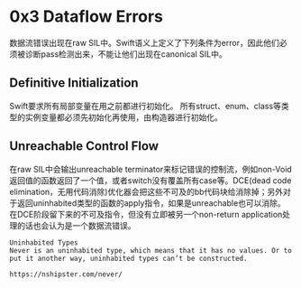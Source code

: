 # 0x3 Dataflow Errors

数据流错误出现在raw SIL中。Swift语义上定义了下列条件为error，因此他们必须被诊断pass检测出来，不能让他们出现在canonical SIL中。

## Definitive Initialization

Swift要求所有局部变量在用之前都进行初始化。
所有struct、enum、class等类型的实例变量都必须先初始化再使用，由构造器进行初始化。


## Unreachable Control Flow

在raw SIL中会输出unreachable terminator来标记错误的控制流，例如non-Void返回值的函数返回了一个值，或者switch没有覆盖所有case等。DCE(dead code elimination，无用代码消除)优化器会把这些不可及的bb代码块给消除掉；另外对于返回uninhabited类型的函数的apply指令，如果是unreachable也可以消除。
在DCE阶段留下来的不可及指令，但没有立即被另一个non-return application处理的话也会认为是一个数据流错误。

```
Uninhabited Types
Never is an uninhabited type, which means that it has no values. Or to put it another way, uninhabited types can’t be constructed.

https://nshipster.com/never/
```